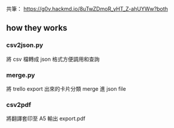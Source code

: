 共筆： https://g0v.hackmd.io/8uTwZDmoR_yHT_Z-ahUYWw?both

## how they works

### csv2json.py
將 csv 檔轉成 json 格式方便調用和查詢

### merge.py
將 trello export 出來的卡片分類 merge 進 json file

### csv2pdf
將翻譯套印至 A5 輸出 export.pdf

